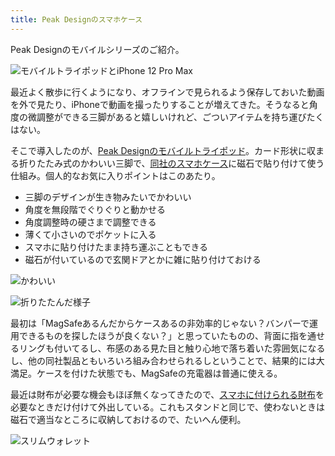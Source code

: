 ```yaml
---
title: Peak Designのスマホケース
---
```

Peak Designのモバイルシリーズのご紹介。

![](https://lh3.googleusercontent.com/m5R8hz4ulYl6_Bo3-PNDi6YfuCPKagTTceVzlbCVyuaHR0UC7vsVJWsv0kRpkAxtRFt5v2Sf9dJF6aDFemiTbmOzlgNxO1mLpzWvwHvRCrdXpLJ-SLDSTtr6hcpzhvT2dMvyQWmeB0y4ZWiBvM9MUA "モバイルトライポッドとiPhone 12 Pro Max")

最近よく散歩に行くようになり、オフラインで見られるよう保存しておいた動画を外で見たり、iPhoneで動画を撮ったりすることが増えてきた。そうなると角度の微調整ができる三脚があると嬉しいけれど、ごついアイテムを持ち運びたくはない。

そこで導入したのが、[Peak Designのモバイルトライポッド](https://www.amazon.co.jp/dp/B09FRZPLL3)。カード形状に収まる折りたたみ式のかわいい三脚で、[同社のスマホケース](https://www.amazon.co.jp/dp/B09FP3HP7Z?)に磁石で貼り付けて使う仕組み。個人的なお気に入りポイントはこのあたり。

*   三脚のデザインが生き物みたいでかわいい
*   角度を無段階でぐりぐりと動かせる
*   角度調整時の硬さまで調整できる
*   薄くて小さいのでポケットに入る
*   スマホに貼り付けたまま持ち運ぶこともできる
*   磁石が付いているので玄関ドアとかに雑に貼り付けておける

![](https://lh4.googleusercontent.com/NSfZb_YVH_p7Lj5OopPqf2vLkREAtILxNM2aedEhsoQaV7oi7GrCnf_fqo65-P0cTDgyqw6STKh5Qdb613t4S73yFgSiW98h-TRtsm2rQ-_-EwJVXBBLnReqI7fKUE1SaJd6QlO6y13Mf9oIfR08Jw "かわいい")

![](https://lh3.googleusercontent.com/G5bH5m4HjTjtI_CRewFGF_m337jmSUpKQMyo8MxogGjSZ4LGvSrphymZv2ApJYBLTI-0M9vXCtFKsZZ_70wj6lZvwEDPkNDwV9Q4AW5ZxAyW3K9ky1a2bIHmJR3vV8iLbQh39khyoiosOYW9BdJKuQ "折りたたんだ様子")

最初は「MagSafeあるんだからケースあるの非効率的じゃない？バンパーで運用できるものを探したほうが良くない？」と思っていたものの、背面に指を通せるリングも付いてるし、布感のある見た目と触り心地で落ち着いた雰囲気になるし、他の同社製品ともいろいろ組み合わせられるしということで、結果的には大満足。ケースを付けた状態でも、MagSafeの充電器は普通に使える。

最近は財布が必要な機会もほぼ無くなってきたので、[スマホに付けられる財布](https://www.amazon.co.jp/dp/B09FSGW671)を必要なときだけ付けて外出している。これもスタンドと同じで、使わないときは磁石で適当なところに収納しておけるので、たいへん便利。

![](https://lh3.googleusercontent.com/fimFKkKmd98YmlYcAnk9LpBjyE8igBDvzFc1K4ZuzCXOv91s6n899pVtJYVE3s0vBmAQeq6yKFdddDTg-hz6TMR5eKzTyx_PA1BjBOt-tdwJUiu3VbLuS5-Y9kiyXhpZkIIAjKmnLvOhKhjr_dR-vw "スリムウォレット")
